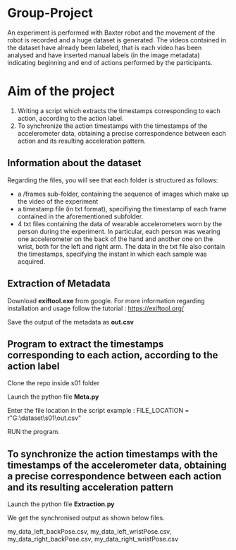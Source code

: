 # Group-Project

An experiment is performed with Baxter robot and the movement of the robot is recorded and a huge dataset is generated. The videos contained in the dataset have already been labeled, that is each video has been analysed and have inserted manual labels (in the image metadata) indicating beginning and end of actions performed by the participants. 

# Aim of the project

1. Writing a script which extracts the timestamps corresponding to each action, according to the action label. 
2. To synchronize the action timestamps with the timestamps of the accelerometer data, obtaining a precise correspondence between each action and its resulting acceleration pattern. 

## Information about the dataset

Regarding the files, you will see that each folder is structured as follows:
- a /frames sub-folder, containing the sequence of images which make up the video of the experiment
- a timestamp file (in txt format), specifiying the timestamp of each frame contained in the aforementioned subfolder.
- 4 txt files containing the data of wearable accelerometers worn by the person during the experiment. In particular, each person was wearing one accelerometer on the back of the hand and another one on the wrist, both for the left and right arm. The data in the txt file also contain the timestamps, specifying the instant in which each sample was acquired.

## Extraction of Metadata

Download **exiftool.exe** from google.
For more information regarding installation and usage follow the tutorial : https://exiftool.org/

Save the output of the metadata as **out.csv**

## Program to extract the timestamps corresponding to each action, according to the action label
Clone the repo inside s01 folder

Launch the python file **Meta.py** 

Enter the file location in the script
example : FILE_LOCATION = r"G:\dataset\s01\out.csv"

RUN the program.

## To synchronize the action timestamps with the timestamps of the accelerometer data, obtaining a precise correspondence between each action and its resulting acceleration pattern

Launch the python file **Extraction.py**

We get the synchronised output as shown below files.

my_data_left_backPose.csv,
my_data_left_wristPose.csv,
my_data_right_backPose.csv,
my_data_right_wristPose.csv

